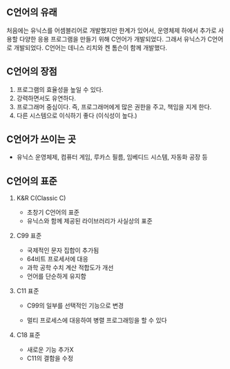 ## C언어의 유래

처음에는 유닉스를 어셈블리어로 개발했지만 한계가 있어서,
운영체제 하에서 추가로 사용할 다양한 응용 프로그램을 만들기 위해 C언어가 개발되었다.
그래서 유닉스가 C언어로 개발되었다.
C언어는 데니스 리치와 켄 톰슨이 함께 개발했다.



## C언어의 장점

1. 프로그램의 효율성을 높일 수 있다.
2. 강력하면서도 유연하다.
3. 프로그래머 중심이다. 즉, 프로그래머에게 많은 권한을 주고, 책임을 지게 한다.
4. 다른 시스템으로 이식하기 좋다 (이식성이 높다.)





## C언어가 쓰이는 곳

- 유닉스 운영체제, 컴퓨터 게임, 루카스 필름, 임베디드 시스템, 자동화 공장 등





## C언어의 표준

1. K&R C(Classic C)
   - 초창기 C언어의 표준
   - 유닉스와 함께 제공된 라이브러리가 사실상의 표준



2. C99 표준
   - 국제적인 문자 집합이 추가됨
   - 64비트 프로세서에 대응
   - 과학 공학 수치 계산 적합도가 개선
   - 언어를 단순하게 유지함



3. C11 표준

   - C99의 일부를 선택적인 기능으로 변경

   - 멀티 프로세스에 대응하여 병렬 프로그래밍을 할 수 있다

     

4. C18 표준
   - 새로운 기능 추가X
   - C11의 결함을 수정
